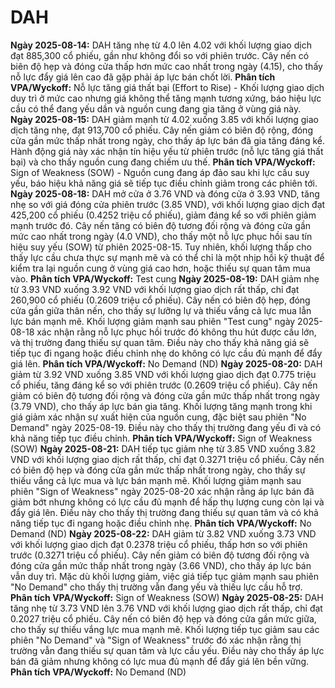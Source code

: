 # DAH

**Ngày 2025-08-14:** DAH tăng nhẹ từ 4.0 lên 4.02 với khối lượng giao dịch đạt 885,300 cổ phiếu, gần như không đổi so với phiên trước. Cây nến có biên độ hẹp và đóng cửa thấp hơn mức cao nhất trong ngày (4.15), cho thấy nỗ lực đẩy giá lên cao đã gặp phải áp lực bán chốt lời. **Phân tích VPA/Wyckoff:** Nỗ lực tăng giá thất bại (Effort to Rise) - Khối lượng giao dịch duy trì ở mức cao nhưng giá không thể tăng mạnh tương xứng, báo hiệu lực cầu có thể đang yếu dần và nguồn cung đang gia tăng ở vùng giá này.
**Ngày 2025-08-15:** DAH giảm mạnh từ 4.02 xuống 3.85 với khối lượng giao dịch tăng nhẹ, đạt 913,700 cổ phiếu. Cây nến giảm có biên độ rộng, đóng cửa gần mức thấp nhất trong ngày, cho thấy áp lực bán đã gia tăng đáng kể. Hành động giá này xác nhận tín hiệu yếu từ phiên trước (nỗ lực tăng giá thất bại) và cho thấy nguồn cung đang chiếm ưu thế. **Phân tích VPA/Wyckoff:** Sign of Weakness (SOW) - Nguồn cung đang áp đảo sau khi lực cầu suy yếu, báo hiệu khả năng giá sẽ tiếp tục điều chỉnh giảm trong các phiên tới.
**Ngày 2025-08-18:** DAH mở cửa ở 3.76 VND và đóng cửa ở 3.93 VND, tăng nhẹ so với giá đóng cửa phiên trước (3.85 VND), với khối lượng giao dịch đạt 425,200 cổ phiếu (0.4252 triệu cổ phiếu), giảm đáng kể so với phiên giảm mạnh trước đó. Cây nến tăng có biên độ tương đối rộng và đóng cửa gần mức cao nhất trong ngày (4.0 VND), cho thấy một nỗ lực phục hồi sau tín hiệu suy yếu (SOW) từ phiên 2025-08-15. Tuy nhiên, khối lượng thấp cho thấy lực cầu chưa thực sự mạnh mẽ và có thể chỉ là một nhịp hồi kỹ thuật để kiểm tra lại nguồn cung ở vùng giá cao hơn, hoặc thiếu sự quan tâm mua vào. **Phân tích VPA/Wyckoff:** Test cung
**Ngày 2025-08-19:** DAH giảm nhẹ từ 3.93 VND xuống 3.92 VND với khối lượng giao dịch rất thấp, chỉ đạt 260,900 cổ phiếu (0.2609 triệu cổ phiếu). Cây nến có biên độ hẹp, đóng cửa gần giữa thân nến, cho thấy sự lưỡng lự và thiếu vắng cả lực mua lẫn lực bán mạnh mẽ. Khối lượng giảm mạnh sau phiên "Test cung" ngày 2025-08-18 xác nhận rằng nỗ lực phục hồi trước đó không thu hút được cầu lớn, và thị trường đang thiếu sự quan tâm. Điều này cho thấy khả năng giá sẽ tiếp tục đi ngang hoặc điều chỉnh nhẹ do không có lực cầu đủ mạnh để đẩy giá lên. **Phân tích VPA/Wyckoff:** No Demand (ND)
**Ngày 2025-08-20:** DAH giảm từ 3.92 VND xuống 3.85 VND với khối lượng giao dịch đạt 0.775 triệu cổ phiếu, tăng đáng kể so với phiên trước (0.2609 triệu cổ phiếu). Cây nến giảm có biên độ tương đối rộng và đóng cửa gần mức thấp nhất trong ngày (3.79 VND), cho thấy áp lực bán gia tăng. Khối lượng tăng mạnh trong khi giá giảm xác nhận sự xuất hiện của nguồn cung, đặc biệt sau phiên "No Demand" ngày 2025-08-19. Điều này cho thấy thị trường đang yếu đi và có khả năng tiếp tục điều chỉnh. **Phân tích VPA/Wyckoff:** Sign of Weakness (SOW)
**Ngày 2025-08-21:** DAH tiếp tục giảm nhẹ từ 3.85 VND xuống 3.82 VND với khối lượng giao dịch rất thấp, chỉ đạt 0.3271 triệu cổ phiếu. Cây nến có biên độ hẹp và đóng cửa gần mức thấp nhất trong ngày, cho thấy sự thiếu vắng cả lực mua và lực bán mạnh mẽ. Khối lượng giảm mạnh sau phiên "Sign of Weakness" ngày 2025-08-20 xác nhận rằng áp lực bán đã giảm bớt nhưng không có lực cầu đủ mạnh để hấp thụ lượng cung còn lại và đẩy giá lên. Điều này cho thấy thị trường đang thiếu sự quan tâm và có khả năng tiếp tục đi ngang hoặc điều chỉnh nhẹ. **Phân tích VPA/Wyckoff:** No Demand (ND)
**Ngày 2025-08-22:** DAH giảm từ 3.82 VND xuống 3.73 VND với khối lượng giao dịch đạt 0.2378 triệu cổ phiếu, thấp hơn so với phiên trước (0.3271 triệu cổ phiếu). Cây nến giảm có biên độ tương đối rộng và đóng cửa gần mức thấp nhất trong ngày (3.66 VND), cho thấy áp lực bán vẫn duy trì. Mặc dù khối lượng giảm, việc giá tiếp tục giảm mạnh sau phiên "No Demand" cho thấy thị trường vẫn đang yếu và thiếu lực cầu hỗ trợ. **Phân tích VPA/Wyckoff:** Sign of Weakness (SOW)
**Ngày 2025-08-25:** DAH tăng nhẹ từ 3.73 VND lên 3.76 VND với khối lượng giao dịch rất thấp, chỉ đạt 0.2027 triệu cổ phiếu. Cây nến có biên độ hẹp và đóng cửa gần mức giữa, cho thấy sự thiếu vắng lực mua mạnh mẽ. Khối lượng tiếp tục giảm sau các phiên "No Demand" và "Sign of Weakness" trước đó xác nhận rằng thị trường vẫn đang thiếu sự quan tâm và lực cầu yếu. Điều này cho thấy áp lực bán đã giảm nhưng không có lực mua đủ mạnh để đẩy giá lên bền vững. **Phân tích VPA/Wyckoff:** No Demand (ND)
